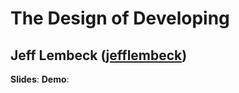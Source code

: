 # The Design of Developing
## Jeff Lembeck ([jefflembeck](http://twitter.com/jefflembeck))

**Slides**: 
**Demo**:

